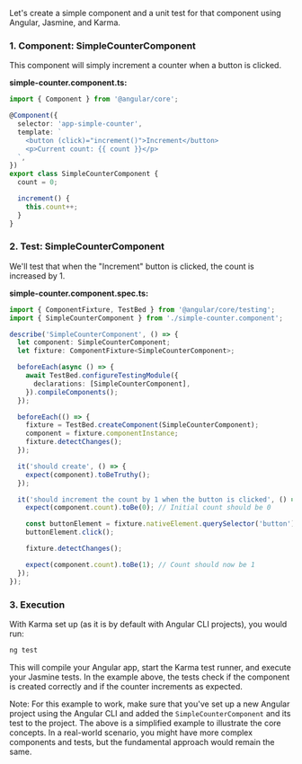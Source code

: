 Let's create a simple component and a unit test for that component using Angular, Jasmine, and Karma.

### 1. **Component: SimpleCounterComponent**

This component will simply increment a counter when a button is clicked.

**simple-counter.component.ts:**

```typescript
import { Component } from '@angular/core';

@Component({
  selector: 'app-simple-counter',
  template: `
    <button (click)="increment()">Increment</button>
    <p>Current count: {{ count }}</p>
  `,
})
export class SimpleCounterComponent {
  count = 0;

  increment() {
    this.count++;
  }
}
```

### 2. **Test: SimpleCounterComponent**

We'll test that when the "Increment" button is clicked, the count is increased by 1.

**simple-counter.component.spec.ts:**

```typescript
import { ComponentFixture, TestBed } from '@angular/core/testing';
import { SimpleCounterComponent } from './simple-counter.component';

describe('SimpleCounterComponent', () => {
  let component: SimpleCounterComponent;
  let fixture: ComponentFixture<SimpleCounterComponent>;

  beforeEach(async () => {
    await TestBed.configureTestingModule({
      declarations: [SimpleCounterComponent],
    }).compileComponents();
  });

  beforeEach(() => {
    fixture = TestBed.createComponent(SimpleCounterComponent);
    component = fixture.componentInstance;
    fixture.detectChanges();
  });

  it('should create', () => {
    expect(component).toBeTruthy();
  });

  it('should increment the count by 1 when the button is clicked', () => {
    expect(component.count).toBe(0); // Initial count should be 0

    const buttonElement = fixture.nativeElement.querySelector('button');
    buttonElement.click();

    fixture.detectChanges();

    expect(component.count).toBe(1); // Count should now be 1
  });
});
```

### 3. **Execution**

With Karma set up (as it is by default with Angular CLI projects), you would run:

```bash
ng test
```

This will compile your Angular app, start the Karma test runner, and execute your Jasmine tests. In the example above,
the tests check if the component is created correctly and if the counter increments as expected.

Note: For this example to work, make sure that you've set up a new Angular project using the Angular CLI and added
the `SimpleCounterComponent` and its test to the project. The above is a simplified example to illustrate the core
concepts. In a real-world scenario, you might have more complex components and tests, but the fundamental approach would
remain the same.

